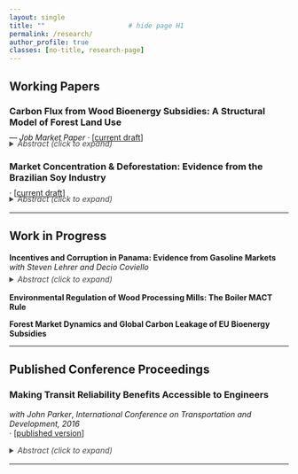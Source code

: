 ```yaml
---
layout: single
title: ""                     # hide page H1
permalink: /research/
author_profile: true
classes: [no-title, research-page]
---
```


## Working Papers

### Carbon Flux from Wood Bioenergy Subsidies: A Structural Model of Forest Land Use  
<p style="margin: -0.50rem 0 0.20rem 0; font-weight: 400;">— <em>Job Market Paper</em> · [<a href="https://benrommelaere.com/research/jmp_bioenergy.pdf" target="_blank" rel="noopener noreferrer">current draft</a>]</p>
<details style="margin: -0.55rem 0 1.00rem 0; padding-top: 0; border-top: 0;">
  <summary style="font-weight: 400; color: #444;"><em>Abstract (click to expand)</em></summary>
Wood bioenergy offers one path to reduce carbon emissions from fossil energy and is an increasingly important fuel in both the U.K. and EU-27. Yet, because wood is more carbon intensive than fossil fuels at the smokestack, the climate impact from wood bioenergy policies depends on whether forest carbon uptake offsets these emissions. I study this question in the context of the U.S. South, a globally significant supplier of wood bioenergy. I develop a dynamic structural model of land use and harvesting decisions, extending a traditional stochastic Faustmann model to incorporate land-use switching and oligopsony power. Using this model, I assess the impact of wood bioenergy mills supplying wood to Europe following large bioenergy subsidies. The model is estimated on a panel of 5.1 million land plots, built from remote-sensing data on land use, tree harvesting, and forest biomass accumulation. My estimates imply that by 2050, harvesting rates increase by 6%, and due to imperfect replanting, forested area shrinks by ≈1,500 km² — roughly the size of Orlando’s 2010 urban footprint. By 2024, this translates to an annual decline in carbon sequestration equal to 1.3% of U.K. emissions. The resulting reduction in forest carbon stocks does not recover within any relevant policy horizon.
</details>

### Market Concentration & Deforestation: Evidence from the Brazilian Soy Industry  
<p style="margin: -0.50rem 0 0.20rem 0; font-weight: 400;">· [<a href="#" target="_blank">current draft</a>]</p>
<details style="margin: -0.55rem 0 1.00rem 0; padding-top: 0; border-top: 0;">
  <summary style="font-weight: 400; color: #444;"><em>Abstract (click to expand)</em></summary>
The Brazilian soy industry is a leading cause of deforestation in several major biomes, including the Amazon, yet little is known about how market structure affects land-use outcomes. This paper exploits the 2014 acquisition and merger of two major soy exporters by China’s state-owned firm COFCO to estimate the causal effects of buyer concentration on farmgate soy prices, production, and deforestation. Using a municipality-level panel from 2006–2018 linking supply-chain data, administrative data, and MapBiomas deforestation records, I implement a staggered event-study design to estimate local impacts of the merger. Results show a short-run increase in farmgate prices where buyer concentration rose — an unexpected effect consistent with strategic mutual forbearance among oligopsonists. In contrast, when COFCO enters new markets, I find that increased competition leads to sustained price increases and lower deforestation. One likely mechanism is COFCO’s deforestation-free sourcing commitments.
</details>

<hr style="margin: 0.80rem 0 1.00rem;">

## Work in Progress
**Incentives and Corruption in Panama: Evidence from Gasoline Markets**  
  *with Steven Lehrer and Decio Coviello*
  <details style="margin: -0.55rem 0 1.00rem 0; padding-top: 0; border-top: 0;">
  <summary style="font-weight: 400; color: #444;"><em>Abstract (click to expand)</em></summary>
  This paper studies the misuse of public funds using transaction-level data from Panama’s national
  fuel card program, covering over two million purchases by government employees. We document both
  passive waste, arising from weak cost-minimization incentives, and active misuse, where employees
  personally benefit. We use the fuel programs rules to develop waste and misuse measures and exploit
  two distinct sources of variation in the incentives to misuse funds. A local price shock from a merger
  involving the contracted fuel supplier reduces misuse across most agencies, whereas, national fuel price
  shocks driven by exogenous oil market events increase it. We develop an economic model of expected
  profit and detection risk to explain these behavioral responses and their heterogeneity across agencies.
  Our estimates imply an elasticity of supply of stolen fuels between 2.7 and 4.6, meaning that a 10%
  rise in fuel prices increases stolen fuel by 27-46%.
  </details>

**Environmental Regulation of Wood Processing Mills: The Boiler MACT Rule**  

**Forest Market Dynamics and Global Carbon Leakage of EU Bioenergy Subsidies**  

<hr style="margin: 0.80rem 0 1.00rem;">

## Published Conference Proceedings

### Making Transit Reliability Benefits Accessible to Engineers  
*with John Parker*, *International Conference on Transportation and Development, 2016*  
<span style="font-weight:normal;">· [<a href="https://ascelibrary.org/doi/10.1061/9780784479926.051" target="_blank">published version</a>]</span>  

  <details style="margin: 0.15rem 0 1.00rem 0; padding-top: 0; border-top: 0;">
  <summary style="font-weight: 400; color: #444;"><em>Abstract (click to expand)</em></summary>
  Advances in measuring the intangible costs and benefits of transportation are being made but economic cost-benefit models used to analyze transportation infrastructure projects have not kept up. There are new benefit categories that existing transportation cost-benefit models do not include. One example is the benefit of travel time reliability. This paper summarizes the results of 30 studies of reliability and synthesizes them into a reliability ratio that can be used in transit cost-benefit analysis. By interpreting and standardizing reliability research the paper shows how cutting edge transportation research can be made available to engineering and planning professionals in their planning and design decisions. The value of reliability is implemented in a cost-benefit and risk analysis model and is freely available as a spreadsheet from the authors.
  </details>

<hr style="margin: 0.80rem 0 1.00rem;">
